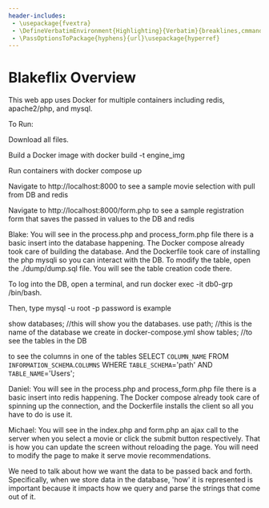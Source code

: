 ```yaml
---
header-includes:
 - \usepackage{fvextra}
 - \DefineVerbatimEnvironment{Highlighting}{Verbatim}{breaklines,cmmandchars=\\\{\}}
 - \PassOptionsToPackage{hyphens}{url}\usepackage{hyperref}
---
```

<!-- If pandoc is installed, the command below can be used to compile this into a PDF for use on course web pages, etc.
pandoc -V geometry:margin=0.5in --number-sections -f markdown -t pdf -o hw3.pdf README.md
-->
# Blakeflix Overview
This web app uses Docker for multiple containers including redis, apache2/php, and mysql.

To Run:

Download all files.

Build a Docker image with
    docker build -t engine_img

Run containers with
    docker compose up

Navigate to http://localhost:8000 to see a sample movie selection with pull from DB and redis

Navigate to http://localhost:8000/form.php to see a sample registration form that saves the passed in values to the DB and redis

Blake: You will see in the process.php and process_form.php file there is a basic insert into the database happening.  The Docker compose already took care of building the database. And the Dockerfile took care of installing the php mysqli so you can interact with the DB. To modify the table, open the ./dump/dump.sql file.  You will see the table creation code there.

To log into the DB, open a terminal, and run docker exec -it
 db0-grp /bin/bash.

 Then, type mysql -u root -p
 password is example

 show databases; //this will show you the databases.
 use path; //this is the name of the database we create in docker-compose.yml
show tables; //to see the tables in the DB

to see the columns in one of the tables
SELECT `COLUMN_NAME` 
FROM `INFORMATION_SCHEMA`.`COLUMNS` 
WHERE `TABLE_SCHEMA`='path' 
    AND `TABLE_NAME`='Users';

    


Daniel: You will see in the process.php and process_form.php file there is a basic insert into redis happening.  The Docker compose already took care of spinning up the connection, and the Dockerfile installs the client so all you have to do is use it.

Michael: You will see in the index.php and form.php an ajax call to the server when you select a movie or click the submit button respectively.  That is how you can update the screen without reloading the page.  You will need to modify the page to make it serve movie recommendations.

We need to talk about how we want the data to be passed back and forth.  Specifically, when we store data in the database, 'how' it is represented is important because it impacts how we query and parse the strings that come out of it.